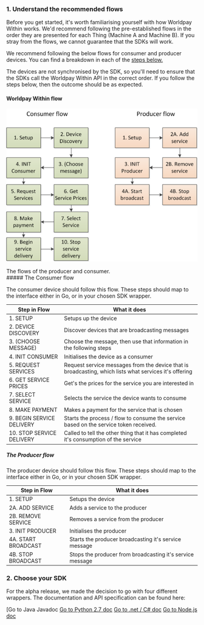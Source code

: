 ### 1\. Understand the recommended flows

Before you get started, it's worth familiarising yourself with how Worldpay Within works. We'd recommend following the pre-established flows in the order they are presented for each Thing (Machine A and Machine B). If you stray from the flows, we cannot guarantee that the SDKs will work.

We recommend following the below flows for consumer and producer devices. You can find a breakdown in each of the [steps below.](#steps)

The devices are not synchronised by the SDK, so you'll need to ensure that the SDKs call the Worldpay Within API in the correct order. If you follow the steps below, then the outcome should be as expected.

#### Worldpay Within flow

![The flows of the producer and consumer](images/the-flows/flows-mockup.png)
<figcaption>The flows of the producer and consumer.</figcaption>
<a href="#steps"></a>
##### The Consumer flow

The consumer device should follow this flow. These steps should map to the interface either in Go, or in your chosen SDK wrapper.

|**Step in Flow**|**What it does**|
| ------------- | ------------- |
|1\. SETUP|Setups up the device|
|2\. DEVICE DISCOVERY|Discover devices that are broadcasting messages|
|3\. (CHOOSE MESSAGE)|Choose the message, then use that information in the following steps|
|4\. INIT CONSUMER|Initialises the device as a consumer|
|5\. REQUEST SERVICES|Request service messages from the device that is broadcasting, which lists what services it's offering|
|6\. GET SERVICE PRICES|Get's the prices for the service you are interested in|
|7\. SELECT SERVICE|Selects the service the device wants to consume|
|8\. MAKE PAYMENT|Makes a payment for the service that is chosen|
|9\. BEGIN SERVICE DELIVERY|Starts the process / flow to consume the service based on the service token received.|
|10\. STOP SERVICE DELIVERY|Called to tell the other thing that it has completed it's consumption of the service|


##### The Producer flow

The producer device should follow this flow. These steps should map to the interface either in Go, or in your chosen SDK wrapper.

|**Step in Flow**|**What it does**|
| ------------- | ------------- |
|1\. SETUP|Setups the device|
|2A. ADD SERVICE|Adds a service to the producer|
|2B. REMOVE SERVICE|Removes a service from the producer|
|3\. INIT PRODUCER|Initialises the producer|
|4A. START BROADCAST|Starts the producer broadcasting it's service message|
|4B. STOP BROADCAST|Stops the producer from broadcasting it's service message|

### 2\. Choose your SDK

For the alpha release, we made the decision to go with four different wrappers. The documentation and API specification can be found here:

[Go to Java Javadoc [Go to Python 2.7 doc](python27.html) [Go to .net / C# doc](dotnet.html) [Go to Node.js doc](nodejs.html)
